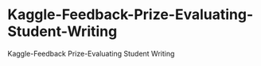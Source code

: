 # Kaggle-Feedback-Prize-Evaluating-Student-Writing
Kaggle-Feedback Prize-Evaluating Student Writing
